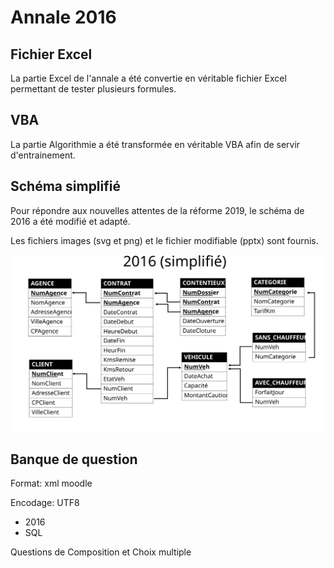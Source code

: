 # Annale 2016

## Fichier Excel

La partie Excel de l'annale a été convertie en véritable fichier Excel permettant de tester plusieurs formules.

## VBA

La partie Algorithmie a été transformée en véritable VBA afin de servir d'entrainement.

## Schéma simplifié

Pour répondre aux nouvelles attentes de la réforme 2019, le schéma de 2016 a été modifié et adapté.

Les fichiers images (svg et png) et le fichier modifiable (pptx) sont fournis.

![Schéma 2016 simplifié](./2016-simple.svg)



## Banque de question

Format: xml moodle

Encodage: UTF8


* 2016
 * SQL 

Questions de Composition et Choix multiple

